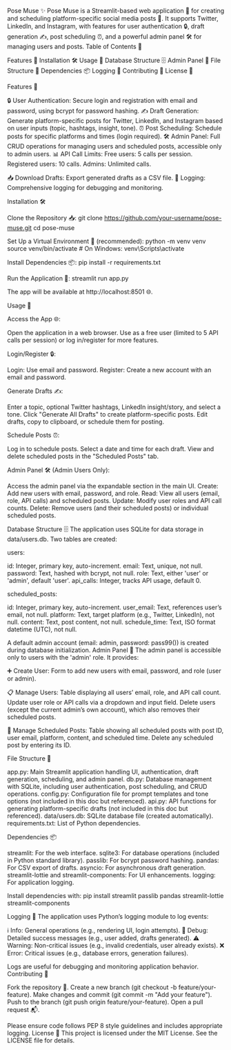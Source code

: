 Pose Muse ✨
Pose Muse is a Streamlit-based web application 🚀 for creating and scheduling platform-specific social media posts 📱. It supports Twitter, LinkedIn, and Instagram, with features for user authentication 🔒, draft generation ✍️, post scheduling ⏰, and a powerful admin panel 🛠️ for managing users and posts.
Table of Contents 📑

Features 🌟
Installation 🛠️
Usage 📖
Database Structure 🗄️
Admin Panel 🔧
File Structure 📂
Dependencies 📦
Logging 📜
Contributing 🤝
License 📄

Features 🌟

🔒 User Authentication: Secure login and registration with email and password, using bcrypt for password hashing.
✍️ Draft Generation: Generate platform-specific posts for Twitter, LinkedIn, and Instagram based on user inputs (topic, hashtags, insight, tone).
⏰ Post Scheduling: Schedule posts for specific platforms and times (login required).
🛠️ Admin Panel: Full CRUD operations for managing users and scheduled posts, accessible only to admin users.
📊 API Call Limits: 
Free users: 5 calls per session.
Registered users: 10 calls.
Admins: Unlimited calls.


📥 Download Drafts: Export generated drafts as a CSV file.
📜 Logging: Comprehensive logging for debugging and monitoring.

Installation 🛠️

Clone the Repository 📥:
git clone https://github.com/your-username/pose-muse.git
cd pose-muse


Set Up a Virtual Environment 🐍 (recommended):
python -m venv venv
source venv/bin/activate  # On Windows: venv\Scripts\activate


Install Dependencies 📦:
pip install -r requirements.txt


Run the Application 🚀:
streamlit run app.py

The app will be available at http://localhost:8501 🌐.


Usage 📖

Access the App 🌐:

Open the application in a web browser.
Use as a free user (limited to 5 API calls per session) or log in/register for more features.


Login/Register 🔒:

Login: Use email and password.
Register: Create a new account with an email and password.


Generate Drafts ✍️:

Enter a topic, optional Twitter hashtags, LinkedIn insight/story, and select a tone.
Click "Generate All Drafts" to create platform-specific posts.
Edit drafts, copy to clipboard, or schedule them for posting.


Schedule Posts ⏰:

Log in to schedule posts.
Select a date and time for each draft.
View and delete scheduled posts in the "Scheduled Posts" tab.


Admin Panel 🛠️ (Admin Users Only):

Access the admin panel via the expandable section in the main UI.
Create: Add new users with email, password, and role.
Read: View all users (email, role, API calls) and scheduled posts.
Update: Modify user roles and API call counts.
Delete: Remove users (and their scheduled posts) or individual scheduled posts.



Database Structure 🗄️
The application uses SQLite for data storage in data/users.db. Two tables are created:

users:

id: Integer, primary key, auto-increment.
email: Text, unique, not null.
password: Text, hashed with bcrypt, not null.
role: Text, either 'user' or 'admin', default 'user'.
api_calls: Integer, tracks API usage, default 0.


scheduled_posts:

id: Integer, primary key, auto-increment.
user_email: Text, references user’s email, not null.
platform: Text, target platform (e.g., Twitter, LinkedIn), not null.
content: Text, post content, not null.
schedule_time: Text, ISO format datetime (UTC), not null.



A default admin account (email: admin, password: pass99()) is created during database initialization.
Admin Panel 🔧
The admin panel is accessible only to users with the 'admin' role. It provides:

➕ Create User:
Form to add new users with email, password, and role (user or admin).


📋 Manage Users:
Table displaying all users’ email, role, and API call count.
Update user role or API calls via a dropdown and input field.
Delete users (except the current admin’s own account), which also removes their scheduled posts.


📅 Manage Scheduled Posts:
Table showing all scheduled posts with post ID, user email, platform, content, and scheduled time.
Delete any scheduled post by entering its ID.



File Structure 📂

app.py: Main Streamlit application handling UI, authentication, draft generation, scheduling, and admin panel.
db.py: Database management with SQLite, including user authentication, post scheduling, and CRUD operations.
config.py: Configuration file for prompt templates and tone options (not included in this doc but referenced).
api.py: API functions for generating platform-specific drafts (not included in this doc but referenced).
data/users.db: SQLite database file (created automatically).
requirements.txt: List of Python dependencies.

Dependencies 📦

streamlit: For the web interface.
sqlite3: For database operations (included in Python standard library).
passlib: For bcrypt password hashing.
pandas: For CSV export of drafts.
asyncio: For asynchronous draft generation.
streamlit-lottie and streamlit-components: For UI enhancements.
logging: For application logging.

Install dependencies with:
pip install streamlit passlib pandas streamlit-lottie streamlit-components

Logging 📜
The application uses Python’s logging module to log events:

ℹ️ Info: General operations (e.g., rendering UI, login attempts).
🐛 Debug: Detailed success messages (e.g., user added, drafts generated).
⚠️ Warning: Non-critical issues (e.g., invalid credentials, user already exists).
❌ Error: Critical issues (e.g., database errors, generation failures).

Logs are useful for debugging and monitoring application behavior.
Contributing 🤝

Fork the repository 🍴.
Create a new branch (git checkout -b feature/your-feature).
Make changes and commit (git commit -m "Add your feature").
Push to the branch (git push origin feature/your-feature).
Open a pull request 📬.

Please ensure code follows PEP 8 style guidelines and includes appropriate logging.
License 📄
This project is licensed under the MIT License. See the LICENSE file for details.
